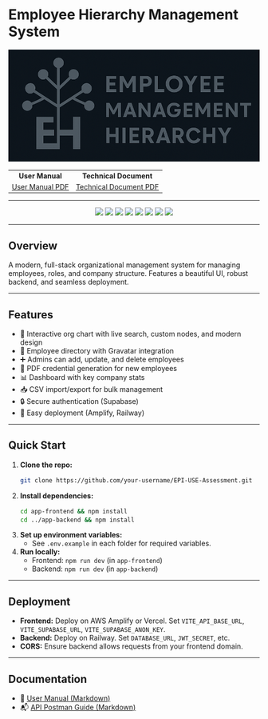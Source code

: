 # Employee Hierarchy Management System

![alt text](app-frontend/public/EH.png)

<table>
  <tr>
    <td align="center"><b>User Manual</b></td>
    <td align="center"><b>Technical Document</b></td>
  </tr>
  <tr>
    <td align="center"><a href="docs/UserManual.pdf">User Manual PDF</a></td>
    <td align="center"><a href="docs/TechnicalDocument.pdf">Technical Document PDF</a></td>
  </tr>
</table>

---

<p align="center">
  <img src="https://img.shields.io/badge/React-20232A?style=for-the-badge&logo=react&logoColor=61DAFB" />
  <img src="https://img.shields.io/badge/TypeScript-3178C6?style=for-the-badge&logo=typescript&logoColor=white" />
  <img src="https://img.shields.io/badge/Node.js-339933?style=for-the-badge&logo=nodedotjs&logoColor=white" />
  <img src="https://img.shields.io/badge/Express-000000?style=for-the-badge&logo=express&logoColor=white" />
  <img src="https://img.shields.io/badge/Prisma-2D3748?style=for-the-badge&logo=prisma&logoColor=white" />
  <img src="https://img.shields.io/badge/Supabase-3ECF8E?style=for-the-badge&logo=supabase&logoColor=white" />
  <img src="https://img.shields.io/badge/AWS%20Amplify-FF9900?style=for-the-badge&logo=awsamplify&logoColor=white" />
  <img src="https://img.shields.io/badge/Railway-0B0D0E?style=for-the-badge&logo=railway&logoColor=white" />
</p>

---

## Overview
A modern, full-stack organizational management system for managing employees, roles, and company structure. Features a beautiful UI, robust backend, and seamless deployment.

---

## Features
- 🏢 Interactive org chart with live search, custom nodes, and modern design
- 👤 Employee directory with Gravatar integration
- ➕ Admins can add, update, and delete employees
- 📄 PDF credential generation for new employees
- 📊 Dashboard with key company stats
- 📥 CSV import/export for bulk management
- 🔒 Secure authentication (Supabase)
- 🚀 Easy deployment (Amplify, Railway)

---

## Quick Start
1. **Clone the repo:**
   ```bash
   git clone https://github.com/your-username/EPI-USE-Assessment.git
   ```
2. **Install dependencies:**
   ```bash
   cd app-frontend && npm install
   cd ../app-backend && npm install
   ```
3. **Set up environment variables:**
   - See `.env.example` in each folder for required variables.
4. **Run locally:**
   - Frontend: `npm run dev` (in `app-frontend`)
   - Backend: `npm run dev` (in `app-backend`)

---

## Deployment
- **Frontend:** Deploy on AWS Amplify or Vercel. Set `VITE_API_BASE_URL`, `VITE_SUPABASE_URL`, `VITE_SUPABASE_ANON_KEY`.
- **Backend:** Deploy on Railway. Set `DATABASE_URL`, `JWT_SECRET`, etc.
- **CORS:** Ensure backend allows requests from your frontend domain.

---

## Documentation
- 📖 [User Manual (Markdown)](docs/USER_MANUAL.md)
- 📬 [API Postman Guide (Markdown)](docs/API_Postman_Guide.md)

